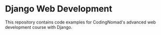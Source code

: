 # Django Web Development

This repository contains code examples for CodingNomad's advanced web development course with Django.

